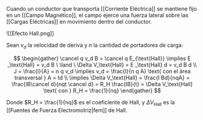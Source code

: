 Cuando un conductor que transporta [[Corriente Eléctrica]] se mantiene fijo en un [[Campo Magnético]], el campo ejerce una fuerza lateral sobre las [[Cargas Eléctricas]] en movimiento dentro del conductor.

![[Efecto Hall.png]]

Sean $v_d$ la velocidad de deriva y $n$ la cantidad de portadores de carga:

$$
\begin{gather}
\cancel q v_d B = \cancel q E_{\text{Hall}} \implies E _\text{Hall} = v_d B \ \land \ \Delta V_\text{Hall} = E _\text{Hall} d = v_d B d \\
J = \frac{I}{A} = n q v_d \implies v_d = \frac{I}{n q A} \text{ con el área transversal } A = td \\
\implies \Delta V_\text{Hall} = \frac{I Bd}{nqA} = \frac{IB\cancel d}{nqt \cancel d} = R_H \frac{IB}{t} = \Delta V_\text{Hall} \text{ con } R_H = \frac{1}{nq}
\end{gather}
$$

Donde $R_H = \frac{1}{nq}$ es el coeficiente de Hall, y $\Delta V_\text{Hall}$ es la [[Fuentes de Fuerza Electromotriz|fem]] de Hall.
